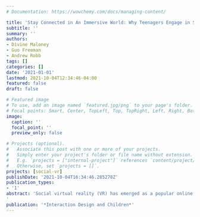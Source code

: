 ```yaml
---
# Documentation: https://wowchemy.com/docs/managing-content/

title: 'Stay Connected in An Immersive World: Why Teenagers Engage in Social Virtual Reality'
subtitle: ''
summary: ''
authors:
- Divine Maloney
- Guo Freeman
- Andrew Robb
tags: []
categories: []
date: '2021-01-01'
lastmod: 2021-10-04T12:34:46-04:00
featured: false
draft: false

# Featured image
# To use, add an image named `featured.jpg/png` to your page's folder.
# Focal points: Smart, Center, TopLeft, Top, TopRight, Left, Right, BottomLeft, Bottom, BottomRight.
image:
  caption: ''
  focal_point: ''
  preview_only: false

# Projects (optional).
#   Associate this post with one or more of your projects.
#   Simply enter your project's folder or file name without extension.
#   E.g. `projects = ["internal-project"]` references `content/project/deep-learning/index.md`.
#   Otherwise, set `projects = []`.
projects: [social-vr]
publishDate: '2021-10-04T16:34:46.285270Z'
publication_types:
- '1'
abstract: 'Social virtual reality (VR) has emerged as a popular online space for teenagers to interact and socialize. It attracts teens due to the broad range of immersive activities and social engagement opportunities, along with diverse users in terms of age and interest. Yet, little is known about teenagers’ experiences and understandings of this emerging online social space, especially regarding what aspects may attract or dissuade them to social VR. To explore this question, we conducted in-depth interviews with 20 teenagers (e.g., ages 13-18) and reported findings regarding what attracted them to engage in social VR and challenges with social VR that may dissuade them from using it. Our findings contribute to the growing body of scholarship on teenagers’ experiences in emerging, novel online social spaces and highlight potential design implications for creating safer and more fulfilling social VR experiences for teenagers.
'
publication: '*Interaction Design and Children*'
---
```

